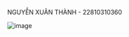 NGUYỄN XUÂN THÀNH - 22810310360

![image](https://github.com/user-attachments/assets/3e86ef98-7953-4236-aeb1-40eeb7c43c22)
